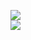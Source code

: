 [![](https://img.shields.io/badge/Made%20With-Github%20Spray-lightgrey.svg?style=for-the-badge&logo=github)](https://github.com/Annihil/github-spray#1699)  
[![](https://i.imgur.com/2DrTn0Z.gif)](https://github.com/Annihil/github-spray)